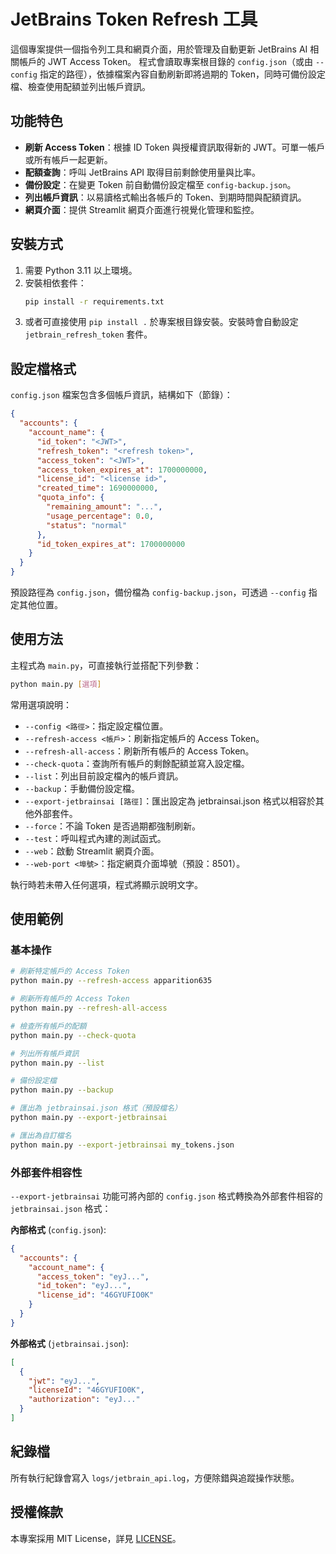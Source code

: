 # JetBrains Token Refresh 工具

這個專案提供一個指令列工具和網頁介面，用於管理及自動更新 JetBrains AI 相關帳戶的 JWT Access Token。
程式會讀取專案根目錄的 `config.json`（或由 `--config` 指定的路徑），依據檔案內容自動刷新即將過期的 Token，同時可備份設定檔、檢查使用配額並列出帳戶資訊。

## 功能特色

- **刷新 Access Token**：根據 ID Token 與授權資訊取得新的 JWT。可單一帳戶或所有帳戶一起更新。
- **配額查詢**：呼叫 JetBrains API 取得目前剩餘使用量與比率。
- **備份設定**：在變更 Token 前自動備份設定檔至 `config-backup.json`。
- **列出帳戶資訊**：以易讀格式輸出各帳戶的 Token、到期時間與配額資訊。
- **網頁介面**：提供 Streamlit 網頁介面進行視覺化管理和監控。

## 安裝方式

1. 需要 Python 3.11 以上環境。
2. 安裝相依套件：
   ```bash
   pip install -r requirements.txt
   ```
3. 或者可直接使用 `pip install .` 於專案根目錄安裝。安裝時會自動設定 `jetbrain_refresh_token` 套件。

## 設定檔格式

`config.json` 檔案包含多個帳戶資訊，結構如下（節錄）：

```json
{
  "accounts": {
    "account_name": {
      "id_token": "<JWT>",
      "refresh_token": "<refresh token>",
      "access_token": "<JWT>",
      "access_token_expires_at": 1700000000,
      "license_id": "<license id>",
      "created_time": 1690000000,
      "quota_info": {
        "remaining_amount": "...",
        "usage_percentage": 0.0,
        "status": "normal"
      },
      "id_token_expires_at": 1700000000
    }
  }
}
```

預設路徑為 `config.json`，備份檔為 `config-backup.json`，可透過 `--config` 指定其他位置。

## 使用方法

主程式為 `main.py`，可直接執行並搭配下列參數：

```bash
python main.py [選項]
```

常用選項說明：

- `--config <路徑>`：指定設定檔位置。
- `--refresh-access <帳戶>`：刷新指定帳戶的 Access Token。
- `--refresh-all-access`：刷新所有帳戶的 Access Token。
- `--check-quota`：查詢所有帳戶的剩餘配額並寫入設定檔。
- `--list`：列出目前設定檔內的帳戶資訊。
- `--backup`：手動備份設定檔。
- `--export-jetbrainsai [路徑]`：匯出設定為 jetbrainsai.json 格式以相容於其他外部套件。
- `--force`：不論 Token 是否過期都強制刷新。
- `--test`：呼叫程式內建的測試函式。
- `--web`：啟動 Streamlit 網頁介面。
- `--web-port <埠號>`：指定網頁介面埠號（預設：8501）。

執行時若未帶入任何選項，程式將顯示說明文字。

## 使用範例

### 基本操作

```bash
# 刷新特定帳戶的 Access Token
python main.py --refresh-access apparition635

# 刷新所有帳戶的 Access Token
python main.py --refresh-all-access

# 檢查所有帳戶的配額
python main.py --check-quota

# 列出所有帳戶資訊
python main.py --list

# 備份設定檔
python main.py --backup

# 匯出為 jetbrainsai.json 格式（預設檔名）
python main.py --export-jetbrainsai

# 匯出為自訂檔名
python main.py --export-jetbrainsai my_tokens.json
```

### 外部套件相容性

`--export-jetbrainsai` 功能可將內部的 `config.json` 格式轉換為外部套件相容的 `jetbrainsai.json` 格式：

**內部格式** (`config.json`):
```json
{
  "accounts": {
    "account_name": {
      "access_token": "eyJ...",
      "id_token": "eyJ...",
      "license_id": "46GYUFIO0K"
    }
  }
}
```

**外部格式** (`jetbrainsai.json`):
```json
[
  {
    "jwt": "eyJ...",
    "licenseId": "46GYUFIO0K",
    "authorization": "eyJ..."
  }
]
```

## 紀錄檔

所有執行紀錄會寫入 `logs/jetbrain_api.log`，方便除錯與追蹤操作狀態。

## 授權條款

本專案採用 MIT License，詳見 [LICENSE](LICENSE)。
